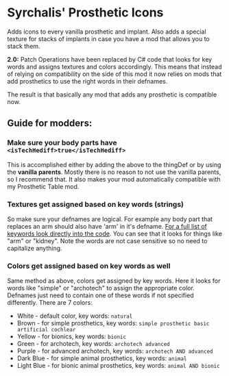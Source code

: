 # Syrchalis' Prosthetic Icons
Adds icons to every vanilla prosthetic and implant. Also adds a special texture for stacks of implants in case you have a mod that allows you to stack them.

**2.0:** Patch Operations have been replaced by C# code that looks for key words and assigns textures and colors accordingly. This means that instead of relying on compatibility on the side of this mod it now relies on mods that add prosthetics to use the right words in their defnames. 

The result is that basically any mod that adds any prosthetic is compatible now.

## Guide for modders:
### Make sure your body parts have `<isTechHediff>true</isTechHediff>`
This is accomplished either by adding the above to the thingDef or by using the **vanilla parents**. Mostly there is no reason to not use the vanilla parents, so I recommend that. It also makes your mod automatically compatible with my Prosthetic Table mod.

### Textures get assigned based on key words (strings)
So make sure your defnames are logical. For example any body part that replaces an arm should also have 'arm' in it's defname. [For a full list of keywords look directly into the code](https://github.com/Syrchalis/ProstheticIcons/blob/master/Source/ProstheticIcons/ModSettings.cs#L67).
You can see that it looks for things like "arm" or "kidney". Note the words are not case sensitive so no need to capitalize anything.

### Colors get assigned based on key words as well
Same method as above, colors get assigned by key words. Here it looks for words like "simple" or "archotech" to assign the appropriate color. Defnames just need to contain one of these words if not specified differently.
There are 7 colors:
* White - default color, key words: `natural`
* Brown - for simple prosthetics, key words: `simple prosthetic basic artificial cochlear`
* Yellow - for bionics, key words: `bionic`
* Green - for archotech, key words: `archotech advanced`
* Purple - for advanced archotech, key words: `archotech AND advanced`
* Dark Blue - for simple animal prosthetics, key words: `animal`
* Light Blue - for bionic animal prosthetics, key words: `animal AND bionic`
